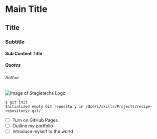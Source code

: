 # Main Title
## Title
### Subtitle
#### Sub Content Title
##### Quotes
###### Author

![Image of Stagietechs Logo](https://2.gravatar.com/avatar/e0e54854bd3c66e1ebe470a3e4d31c7f3eec3c8da7fea4d6fb0f7f422775b0f2?s=400&d=mm)

```
$ git init
Initialized empty Git repository in /Users/skills/Projects/recipe-repository/.git/
```

- [ ] Turn on GitHub Pages
- [ ] Outline my portfolio
- [ ] Introduce myself to the world
